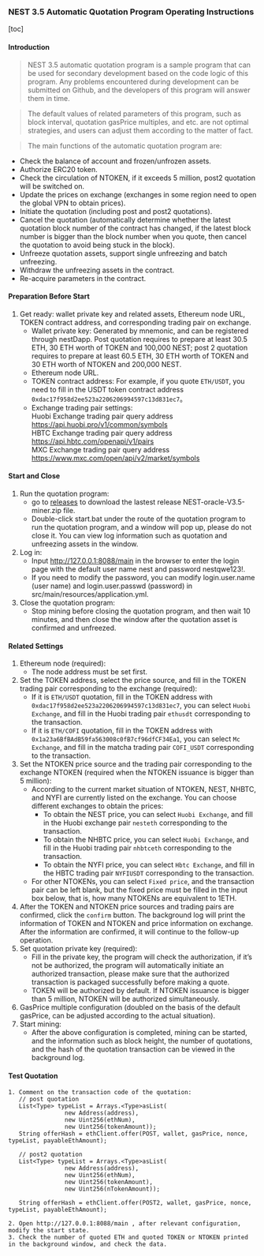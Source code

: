 ### NEST 3.5 Automatic Quotation Program Operating Instructions

[toc]

#### Introduction

> NEST 3.5 automatic quotation program is a sample program that can be used for secondary development based on the code logic of this program. Any problems encountered during development can be submitted on Github, and the developers of this program will answer them in time.

> The default values of related parameters of this program, such as block interval, quotation gasPrice multiples, and etc. are not optimal strategies, and users can adjust them according to the matter of fact.

> The main functions of the automatic quotation program are:
   * Check the balance of account and frozen/unfrozen assets.
   * Authorize ERC20 token.
   * Check the circulation of NTOKEN, if it exceeds 5 million, post2 quotation will be switched on.
   * Update the prices on exchange (exchanges in some region need to open the global VPN to obtain prices).
   * Initiate the quotation (including post and post2 quotations).
   * Cancel the quotation (automatically determine whether the latest quotation block number of the contract has changed, if the latest block number is bigger than the block number when you quote, then cancel the quotation to avoid being stuck in the block).
   * Unfreeze quotation assets, support single unfreezing and batch unfreezing.
   * Withdraw the unfreezing assets in the contract.
   * Re-acquire parameters in the contract.

#### Preparation Before Start

1. Get ready: wallet private key and related assets, Ethereum node URL, TOKEN contract address, and corresponding trading pair on exchange.
   * Wallet private key:
   Generated by mnemonic, and can be registered through nestDapp. Post quotation requires to prepare at least 30.5 ETH, 30 ETH worth of TOKEN and 100,000 NEST; post 2 quotation requires to prepare at least 60.5 ETH, 30 ETH worth of TOKEN and 30 ETH worth of NTOKEN and 200,000 NEST.
   * Ethereum node URL.
   * TOKEN contract address:
   For example, if you quote `ETH/USDT`, you need to fill in the USDT token contract address 
`0xdac17f958d2ee523a2206206994597c13d831ec7`。
   * Exchange trading pair settings:
   <br/> Huobi Exchange trading pair query address
    https://api.huobi.pro/v1/common/symbols
   <br/> HBTC Exchange trading pair query address 
    https://api.hbtc.com/openapi/v1/pairs
   <br/> MXC Exchange trading pair query address
    https://www.mxc.com/open/api/v2/market/symbols

#### Start and Close
1. Run the quotation program:
   * go to [releases](https://github.com/NEST-Protocol/NEST-oracle-V3.5-miner/releases) to download the lastest release NEST-oracle-V3.5-miner.zip file.
   * Double-click start.bat under the route of the quotation program to run the quotation program, and a window will pop up, please do not close it. You can view log information such as quotation and unfreezing assets in the window.
2. Log in:
   * Input http://127.0.0.1:8088/main in the browser to enter the login page with the default user name nest and password nestqwe123!.
   * If you need to modify the password, you can modify login.user.name (user name) and login.user.passwd (password) in src/main/resources/application.yml.
3. Close the quotation program:
   * Stop mining before closing the quotation program, and then wait 10 minutes, and then close the window after the quotation asset is confirmed and unfreezed.

#### Related Settings

1. Ethereum node (required):
   * The node address must be set first.
2. Set the TOKEN address, select the price source, and fill in the TOKEN trading pair corresponding to the exchange (required):
   * If it is `ETH/USDT` quotation, fill in the TOKEN address with `0xdac17f958d2ee523a2206206994597c13d831ec7`, you can select `Huobi Exchange`, and fill in the Huobi trading pair `ethusdt` corresponding to the transaction.
   * If it is `ETH/COFI` quotation, fill in the TOKEN address with `0x1a23a6BfBAdB59fa563008c0fB7cf96dfCF34Ea1`, you can select `Mc Exchange`, and fill in the matcha trading pair `COFI_USDT` corresponding to the transaction.
3. Set the NTOKEN price source and the trading pair corresponding to the exchange NTOKEN (required when the NTOKEN issuance is bigger than 5 million):
   * According to the current market situation of NTOKEN, NEST, NHBTC, and NYFI are currently listed on the exchange. You can choose different exchanges to obtain the prices:
       * To obtain the NEST price, you can select `Huobi Exchange`, and fill in the Huobi exchange pair `nesteth` corresponding to the transaction.
       * To obtain the NHBTC price, you can select `Huobi Exchange`, and fill in the Huobi trading pair `nhbtceth` corresponding to the transaction.
       * To obtain the NYFI price, you can select `Hbtc Exchange`, and fill in the HBTC trading pair `NYFIUSDT` corresponding to the transaction.
   * For other NTOKENs, you can select `Fixed price`, and the transaction pair can be left blank, but the fixed price must be filled in the input box below, that is, how many NTOKENs are equivalent to 1ETH.
4. After the TOKEN and NTOKEN price sources and trading pairs are confirmed, click the `confirm` button. The background log will print the information of TOKEN and NTOKEN and price information on exchange. After the information are confirmed, it will continue to the follow-up operation.
5. Set quotation private key (required):
   * Fill in the private key, the program will check the authorization, if it’s not be authorized, the program will automatically initiate an authorized transaction, please make sure that the authorized transaction is packaged successfully before making a quote.
   * TOKEN will be authorized by default. If NTOKEN issuance is bigger than 5 million, NTOKEN will be authorized simultaneously.
6. GasPrice multiple configuration (doubled on the basis of the default gasPrice, can be adjusted according to the actual situation).
7. Start mining:
   * After the above configuration is completed, mining can be started, and the information such as block height, the number of quotations, and the hash of the quotation transaction can be viewed in the background log.

#### Test Quotation
```
1. Comment on the transaction code of the quotation:
   // post quotation
   List<Type> typeList = Arrays.<Type>asList(
                new Address(address),
                new Uint256(ethNum),
                new Uint256(tokenAmount));
   String offerHash = ethClient.offer(POST, wallet, gasPrice, nonce, typeList, payableEthAmount);

   // post2 quotation
   List<Type> typeList = Arrays.<Type>asList(
                new Address(address),
                new Uint256(ethNum),
                new Uint256(tokenAmount),
                new Uint256(nTokenAmount));

   String offerHash = ethClient.offer(POST2, wallet, gasPrice, nonce, typeList, payableEthAmount);

2. Open http://127.0.0.1:8088/main , after relevant configuration, modify the start state.
3. Check the number of quoted ETH and quoted TOKEN or NTOKEN printed in the background window, and check the data.
```
